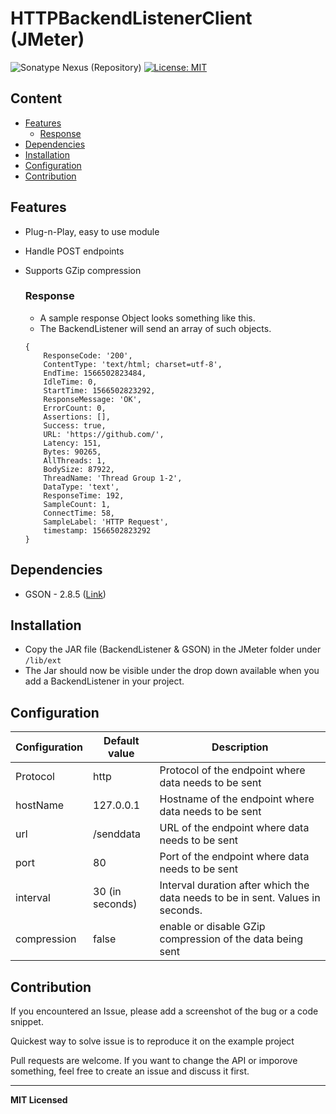 # HTTPBackendListenerClient (JMeter)

![Sonatype Nexus (Repository)](https://img.shields.io/nexus/staging/com.github.bharat23.jmeter/HTTPBackendListener?server=https%3A%2F%2Frepository.jboss.org%2Fnexus)
[![License: MIT](https://img.shields.io/badge/License-MIT-yellow.svg)](https://opensource.org/licenses/MIT)

## Content

- [Features](#features)
    - [Response](#response)
- [Dependencies](#dependencies)
- [Installation](#installation)
- [Configuration](#configuration)
- [Contribution](#contribution)

## Features

* Plug-n-Play, easy to use module
* Handle POST endpoints
* Supports GZip compression

    ### Response

    - A sample response Object looks something like this.
    - The BackendListener will send an array of such objects.
    ```
    { 
        ResponseCode: '200',
        ContentType: 'text/html; charset=utf-8',
        EndTime: 1566502823484,
        IdleTime: 0,
        StartTime: 1566502823292,
        ResponseMessage: 'OK',
        ErrorCount: 0,
        Assertions: [],
        Success: true,
        URL: 'https://github.com/',
        Latency: 151,
        Bytes: 90265,
        AllThreads: 1,
        BodySize: 87922,
        ThreadName: 'Thread Group 1-2',
        DataType: 'text',
        ResponseTime: 192,
        SampleCount: 1,
        ConnectTime: 58,
        SampleLabel: 'HTTP Request',
        timestamp: 1566502823292 
    }
    ```

## Dependencies

* GSON - 2.8.5 ([Link](https://mvnrepository.com/artifact/com.google.code.gson/gson "GSON"))

## Installation

* Copy the JAR file (BackendListener & GSON) in the JMeter folder under `/lib/ext`
* The Jar should now be visible under the drop down available when you add a BackendListener in your project.


## Configuration

Configuration | Default value     | Description
----------------- | -------- | -----------
Protocol | http | Protocol of the endpoint where data needs to be sent
hostName | 127.0.0.1 | Hostname of the endpoint where data needs to be sent
url | /senddata | URL of the endpoint where data needs to be sent
port | 80 | Port of the endpoint where data needs to be sent
interval | 30 (in seconds) | Interval duration after which the data needs to be in sent. Values in seconds.
compression | false | enable or disable GZip compression of the data being sent

## Contribution

If you encountered an Issue, please add a screenshot of the bug or a code snippet. 

Quickest way to solve issue is to reproduce it on the example project

Pull requests are welcome. If you want to change the API or imporove something, feel free to create an issue and discuss it first.

---

**MIT Licensed**
